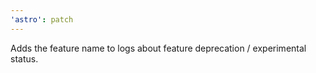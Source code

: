 ```yaml
---
'astro': patch
---
```


Adds the feature name to logs about feature deprecation / experimental status.
